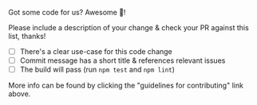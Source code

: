 Got some code for us? Awesome 🎊!

Please include a description of your change & check your PR against this list, thanks!

- [ ] There's a clear use-case for this code change
- [ ] Commit message has a short title & references relevant issues
- [ ] The build will pass (run `npm test` and `npm lint`)

More info can be found by clicking the "guidelines for contributing" link above.

